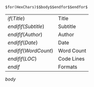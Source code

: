 ```$for(HashOctiles)$
$for(HexChars)$$body$$endfor$$endfor$
```

| | |
|:-----------|:-|
$if(Title)$| Title      | $Title$ |
$endif$$if(Subtitle)$| Subtitle   | $Subtitle$ |
$endif$$if(Author)$| Author     | $Author$ |
$endif$$if(Date)$| Date       | $Date$ |
$endif$$if(WordCount)$| Word Count | $WordCount$ (ERT $ERT$ min) |
$endif$$if(LOC)$| Code Lines | $LOC$ |
$endif$| Formats |$if(HasASCIIDoc)$ [.adoc]($BaseURL$$BaseRoute$.adoc)$endif$$if(HasEPUB)$[.epub]($BaseURL$$BaseRoute$.epub)$endif$ [.html]($BaseURL$$BaseRoute$.html) $if(HasMarkdown)$[.markdown]($BaseURL$$BaseRoute$.md)$endif$ $if(HasPDF)$[.pdf]($BaseURL$$BaseRoute$.pdf)$endif$$if(HasTextual)$[.txt]($BaseURL$$BaseRoute$.txt)$endif$ |

$body$
